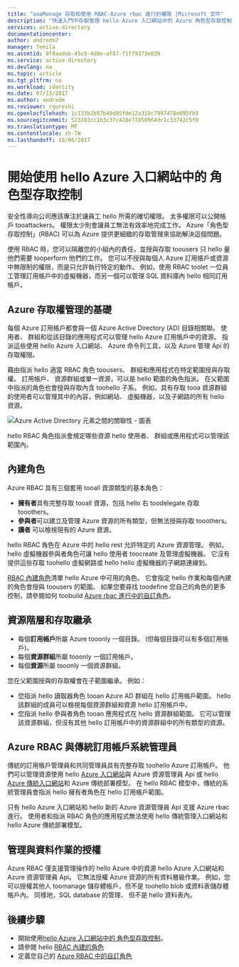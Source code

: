 ```yaml
---
title: "aaaManage 存取和使用 RBAC-Azure rbac 進行的權限 |Microsoft 文件"
description: "快速入門中存取管理 hello Azure 入口網站中的 Azure 角色型存取控制。 使用您的目錄中的角色指派 tooassign 權限。"
services: active-directory
documentationcenter: 
author: andredm7
manager: femila
ms.assetid: 8f8aadeb-45c9-4d0e-af87-f1f79373e039
ms.service: active-directory
ms.devlang: na
ms.topic: article
ms.tgt_pltfrm: na
ms.workload: identity
ms.date: 07/13/2017
ms.author: andredm
ms.reviewer: rqureshi
ms.openlocfilehash: 1c133b2b57b49d85f0e12a318c7997478e095fb9
ms.sourcegitcommit: 523283cc1b3c37c428e77850964dc1c33742c5f0
ms.translationtype: MT
ms.contentlocale: zh-TW
ms.lasthandoff: 10/06/2017
---
```

# <a name="get-started-with-role-based-access-control-in-hello-azure-portal"></a>開始使用 hello Azure 入口網站中的 角色型存取控制
安全性導向公司應該專注於讓員工 hello 所需的確切權限。 太多權限可以公開帳戶 tooattackers。 權限太少則會讓員工無法有效率地完成工作。 Azure「角色型存取控制」(RBAC) 可以為 Azure 提供更細緻的存取管理來協助解決這個問題。

使用 RBAC 時，您可以隔離您的小組內的責任，並授與存取 toousers 只 hello 量他們需要 tooperform 他們的工作。 您可以不授與每個人 Azure 訂用帳戶或資源中無限制的權限，而是只允許執行特定的動作。 例如，使用 RBAC toolet 一位員工管理訂用帳戶中的虛擬機器，而另一個可以管理 SQL 資料庫內 hello 相同訂用帳戶。

## <a name="basics-of-access-management-in-azure"></a>Azure 存取權管理的基礎
每個 Azure 訂用帳戶都會與一個 Azure Active Directory (AD) 目錄相關聯。 使用者、 群組和從該目錄的應用程式可以管理 hello Azure 訂用帳戶中的資源。 指派這些使用 hello Azure 入口網站、 Azure 命令列工具，以及 Azure 管理 Api 的存取權限。

藉由指派 hello 適當 RBAC 角色 toousers、 群組和應用程式在特定範圍授與存取權。 訂用帳戶、 資源群組或單一資源，可以是 hello 範圍的角色指派。 在父範圍中指派的角色也會授與存取內含 toohello 子系。 例如，具有存取 tooa 資源群組的使用者可以管理其中的內容，例如網站、 虛擬機器，以及子網路的所有 hello 資源。

![Azure Active Directory 元素之間的關聯性 - 圖表](./media/role-based-access-control-what-is/rbac_aad.png)

hello RBAC 角色指派會規定哪些資源 hello 使用者、 群組或應用程式可以管理該範圍內。

## <a name="built-in-roles"></a>內建角色
Azure RBAC 具有三個套用 tooall 資源類型的基本角色：

* **擁有者**具有完整存取 tooall 資源，包括 hello 右 toodelegate 存取 tooothers。
* **參與者**可以建立及管理 Azure 資源的所有類型，但無法授與存取 tooothers。
* **讀者** 可以檢視現有的 Azure 資源。

hello RBAC 角色在 Azure 中的 hello rest 允許特定的 Azure 資源管理。 例如，hello 虛擬機器參與者角色可讓 hello 使用者 toocreate 及管理虛擬機器。 它沒有提供這些存取 toohello 虛擬網路或 hello hello 虛擬機器的子網路連線到。 

[RBAC 內建角色](role-based-access-built-in-roles.md)清單 hello Azure 中可用的角色。 它會指定 hello 作業和每個內建的角色會授與 toousers 的範圍。 如果您要尋找 toodefine 您自己的角色的更多控制，請參閱如何 toobuild [Azure rbac 進行中的自訂角色](role-based-access-control-custom-roles.md)。

## <a name="resource-hierarchy-and-access-inheritance"></a>資源階層和存取繼承
* 每個**訂用帳戶**所屬 Azure tooonly 一個目錄。 (但每個目錄可以有多個訂用帳戶)。
* 每個**資源群組**所屬 tooonly 一個訂用帳戶。
* 每個**資源**所屬 tooonly 一個資源群組。

您在父範圍授與的存取權會在子範圍繼承。 例如：

* 您指派 hello 讀取器角色 tooan Azure AD 群組在 hello 訂用帳戶範圍。 hello 該群組的成員可以檢視每個資源群組和資源 hello 訂用帳戶中。
* 您指派 hello 參與者角色 tooan 應用程式在 hello 資源群組範圍。 它可以管理該資源群組，但沒有其他 hello 訂用帳戶中的資源群組中的所有類型的資源。

## <a name="azure-rbac-vs-classic-subscription-administrators"></a>Azure RBAC 與傳統訂用帳戶系統管理員
傳統的訂用帳戶管理員和共同管理員具有完整存取 toohello Azure 訂用帳戶。 他們可以管理資源使用 hello [Azure 入口網站](https://portal.azure.com)與 Azure 資源管理員 Api 或 hello [Azure 傳統入口網站](https://manage.windowsazure.com)和 Azure 傳統部署模型。 在 hello RBAC 模型中，傳統的系統管理員會指派 hello 擁有者角色在 hello 訂用帳戶範圍。

只有 hello Azure 入口網站和 hello 新的 Azure 資源管理員 Api 支援 Azure rbac 進行。 使用者和指派 RBAC 角色的應用程式無法使用 hello 傳統管理入口網站和 hello Azure 傳統部署模型。

## <a name="authorization-for-management-vs-data-operations"></a>管理與資料作業的授權
Azure RBAC 僅支援管理操作的 hello Azure 中的資源 hello Azure 入口網站和 Azure 資源管理員 Api。 它無法授權 Azure 資源的所有資料層級作業。 例如，您可以授權其他人 toomanage 儲存體帳戶，但不是 toohello blob 或資料表儲存體帳戶內。 同樣地，SQL database 的管理、 但不是 hello 資料表內。

## <a name="next-steps"></a>後續步驟
* 開始使用[hello Azure 入口網站中的 角色型存取控制](role-based-access-control-configure.md)。
* 請參閱 hello [RBAC 內建的角色](role-based-access-built-in-roles.md)
* 定義您自己的 [Azure RBAC 中的自訂角色](role-based-access-control-custom-roles.md)
